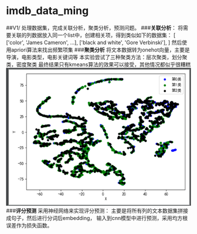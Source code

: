 # imdb_data_ming
##V1/
处理数据集，完成关联分析，聚类分析，预测问题。
###**关联分析**：
    将需要关联的列数据放入同一个list中，创建相关项，得到类似如下的数据集：
    [
        ['color', 'James Cameron', ...],
        ['black and white', 'Gore Verbinski'],
    ]
    然后使用apriori算法来找出频繁项集
###**聚类分析**
    将文本数据转为onehot向量，主要是导演，电影类型，电影关键词等
    本实验尝试了三种聚类方法：层次聚类，划分聚类，密度聚类
    最终结果只有kmeans算法的效果可以接受，其他情况都似乎很糟糕
    ![kmeans图](./model/V1/pic/kmeans.png)
###**评分预测**
    采用神经网络来实现评分预测：
        主要是将所有列的文本数据集拼接成句子，然后进行分词后embedding，
        输入到cnn模型中进行预测，采用均方根误差作为损失函数。